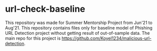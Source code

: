 # url-check-baseline
This repository was made for Summer Mentorship Project from Jun'21 to Aug'21. This repository contains files only for baseline model of Phishing URL Detection project without getting result of out-of-sample data. The main repo for this project is https://github.com/Koyel1234/malicious-url-detection.
